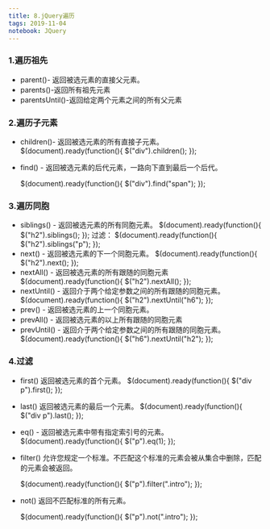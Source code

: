 ```yaml
---
title: 8.jQuery遍历
tags: 2019-11-04
notebook: JQuery
---
```


### 1.遍历祖先

* parent()- 返回被选元素的直接父元素。
* parents()-返回所有祖先元素
* parentsUntil()-返回给定两个元素之间的所有父元素

### 2.遍历子元素

* children()- 返回被选元素的所有直接子元素。
    $(document).ready(function(){
        $("div").children();
    });
* find() - 返回被选元素的后代元素，一路向下直到最后一个后代。

    $(document).ready(function(){
        $("div").find("span");
    });

### 3.遍历同胞

* siblings() - 返回被选元素的所有同胞元素。
    $(document).ready(function(){
        $("h2").siblings();
    });
    过滤：
    $(document).ready(function(){
        $("h2").siblings("p");
    });
* next() - 返回被选元素的下一个同胞元素。
    $(document).ready(function(){
        $("h2").next();
    });
* nextAll() - 返回被选元素的所有跟随的同胞元素
    $(document).ready(function(){
        $("h2").nextAll();
    });
* nextUntil() - 返回介于两个给定参数之间的所有跟随的同胞元素。
    $(document).ready(function(){
        $("h2").nextUntil("h6");
    });
* prev() - 返回被选元素的上一个同胞元素。
* prevAll() - 返回被选元素的以上所有跟随的同胞元素
* prevUntil() - 返回介于两个给定参数之间的所有跟随的同胞元素。
     $(document).ready(function(){
        $("h6").nextUntil("h2");
    });

### 4.过滤

* first() 返回被选元素的首个元素。
    $(document).ready(function(){
        $("div p").first();
    });
* last() 返回被选元素的最后一个元素。
    $(document).ready(function(){
        $("div p").last();
    });
* eq() - 返回被选元素中带有指定索引号的元素。
    $(document).ready(function(){
        $("p").eq(1);
    });
* filter() 允许您规定一个标准。不匹配这个标准的元素会被从集合中删除，匹配的元素会被返回。

    $(document).ready(function(){
        $("p").filter(".intro");
    });
* not() 返回不匹配标准的所有元素。

    $(document).ready(function(){
        $("p").not(".intro");
    });